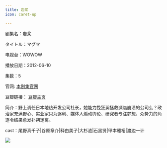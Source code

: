 ```yaml
---
title: 岩浆
icon: caret-up

---
```


剧集名：岩浆

タイトル：マグマ

电视台：WOWOW

播放日期：2012-06-10

集数：5

官网: [本剧集官网](https://www.wowow.co.jp/detail/100920)

豆瓣链接： [豆瓣主页](https://movie.douban.com/subject/10558402/)


简介：野上调任日本地热开发公司社长，她能力挽狂澜拯救濒临崩溃的公司么？政治家充满野心、实业家只为逐利、媒体人煽动舆论、研究者专注梦想，众势力的角逐令结果愈发扑朔迷离。 ​​​

cast：尾野真千子|谷原章介|释由美子|大杉涟|石黑贤|甲本雅裕|渡边一计

![](https://listpic.tsgsanjiao.com/2012/2012yj.jpg)